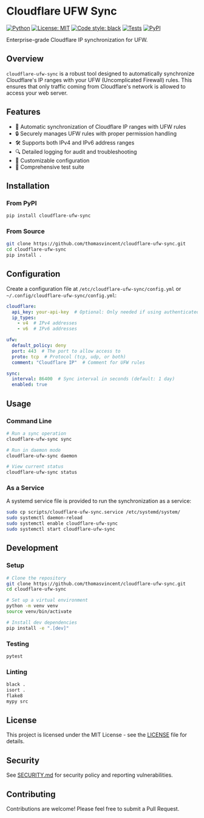 # Cloudflare UFW Sync

[![Python](https://img.shields.io/badge/Python-3.8%2B-blue)](https://www.python.org/downloads/)
[![License: MIT](https://img.shields.io/badge/License-MIT-yellow.svg)](https://opensource.org/licenses/MIT)
[![Code style: black](https://img.shields.io/badge/code%20style-black-000000.svg)](https://github.com/psf/black)
[![Tests](https://github.com/thomasvincent/cloudflare-ufw-sync/actions/workflows/tests.yml/badge.svg)](https://github.com/thomasvincent/cloudflare-ufw-sync/actions/workflows/tests.yml)
[![PyPI](https://img.shields.io/pypi/v/cloudflare-ufw-sync)](https://pypi.org/project/cloudflare-ufw-sync/)

Enterprise-grade Cloudflare IP synchronization for UFW.

## Overview

`cloudflare-ufw-sync` is a robust tool designed to automatically synchronize Cloudflare's IP ranges with your UFW (Uncomplicated Firewall) rules. This ensures that only traffic coming from Cloudflare's network is allowed to access your web server.

## Features

- 🔄 Automatic synchronization of Cloudflare IP ranges with UFW rules
- 🔒 Securely manages UFW rules with proper permission handling
- 🛠️ Supports both IPv4 and IPv6 address ranges
- 🔍 Detailed logging for audit and troubleshooting
- 🔧 Customizable configuration
- 🧪 Comprehensive test suite

## Installation

### From PyPI

```bash
pip install cloudflare-ufw-sync
```

### From Source

```bash
git clone https://github.com/thomasvincent/cloudflare-ufw-sync.git
cd cloudflare-ufw-sync
pip install .
```

## Configuration

Create a configuration file at `/etc/cloudflare-ufw-sync/config.yml` or `~/.config/cloudflare-ufw-sync/config.yml`:

```yaml
cloudflare:
  api_key: your-api-key  # Optional: Only needed if using authenticated endpoints
  ip_types:
    - v4  # IPv4 addresses
    - v6  # IPv6 addresses

ufw:
  default_policy: deny
  port: 443  # The port to allow access to
  proto: tcp  # Protocol (tcp, udp, or both)
  comment: "Cloudflare IP"  # Comment for UFW rules

sync:
  interval: 86400  # Sync interval in seconds (default: 1 day)
  enabled: true
```

## Usage

### Command Line

```bash
# Run a sync operation
cloudflare-ufw-sync sync

# Run in daemon mode
cloudflare-ufw-sync daemon

# View current status
cloudflare-ufw-sync status
```

### As a Service

A systemd service file is provided to run the synchronization as a service:

```bash
sudo cp scripts/cloudflare-ufw-sync.service /etc/systemd/system/
sudo systemctl daemon-reload
sudo systemctl enable cloudflare-ufw-sync
sudo systemctl start cloudflare-ufw-sync
```

## Development

### Setup

```bash
# Clone the repository
git clone https://github.com/thomasvincent/cloudflare-ufw-sync.git
cd cloudflare-ufw-sync

# Set up a virtual environment
python -m venv venv
source venv/bin/activate

# Install dev dependencies
pip install -e ".[dev]"
```

### Testing

```bash
pytest
```

### Linting

```bash
black .
isort .
flake8
mypy src
```

## License

This project is licensed under the MIT License - see the [LICENSE](LICENSE) file for details.

## Security

See [SECURITY.md](SECURITY.md) for security policy and reporting vulnerabilities.

## Contributing

Contributions are welcome! Please feel free to submit a Pull Request.